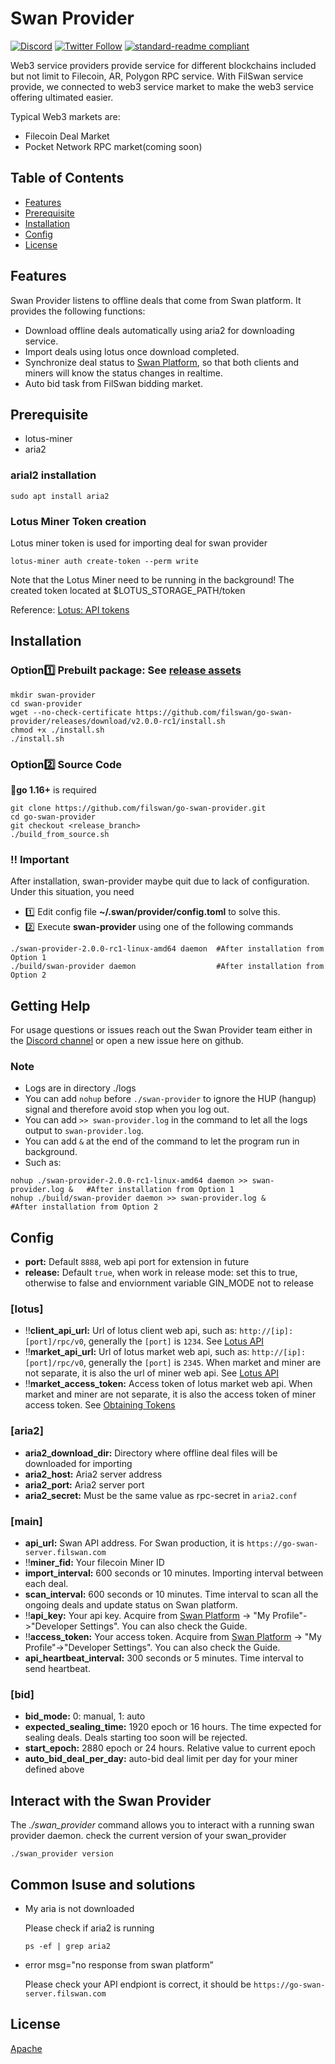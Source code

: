 # Swan Provider
[![Discord](https://img.shields.io/discord/770382203782692945?label=Discord&logo=Discord)](https://discord.gg/MSXGzVsSYf)
[![Twitter Follow](https://img.shields.io/twitter/follow/0xfilswan)](https://twitter.com/0xfilswan)
[![standard-readme compliant](https://img.shields.io/badge/readme%20style-standard-brightgreen.svg)](https://github.com/RichardLitt/standard-readme)

Web3 service providers provide service for different blockchains included but not limit to Filecoin, AR, Polygon RPC service. With FilSwan service provide, we connected to web3 service market to make the web3 service offering ultimated easier.

Typical Web3 markets are:

* Filecoin Deal Market
* Pocket Network RPC market(coming soon)

## Table of Contents

- [Features](#Features)
- [Prerequisite](#Prerequisite)
- [Installation](#Installation)
- [Config](#Config)
- [License](#license)

## Features

Swan Provider listens to offline deals that come from Swan platform. It provides the following functions:

* Download offline deals automatically using aria2 for downloading service.
* Import deals using lotus once download completed.
* Synchronize deal status to [Swan Platform](https://console.filswan.com/#/dashboard), so that both clients and miners will know the status changes in realtime. 
* Auto bid task from FilSwan bidding market.

## Prerequisite
- lotus-miner
- aria2
### arial2 installation
```shell
sudo apt install aria2
```
### Lotus Miner Token creation
Lotus miner token is used for importing deal for swan provider
```shell
lotus-miner auth create-token --perm write
```
Note that the Lotus Miner need to be running in the background!
The created token located at $LOTUS_STORAGE_PATH/token 

Reference: [Lotus: API tokens](https://docs.filecoin.io/build/lotus/api-tokens/#obtaining-tokens)

## Installation
### Option:one: **Prebuilt package**: See [release assets](https://github.com/filswan/go-swan-provider/releases)
```shell
mkdir swan-provider
cd swan-provider
wget --no-check-certificate https://github.com/filswan/go-swan-provider/releases/download/v2.0.0-rc1/install.sh
chmod +x ./install.sh
./install.sh
```

### Option:two: Source Code
:bell:**go 1.16+** is required
```shell
git clone https://github.com/filswan/go-swan-provider.git
cd go-swan-provider
git checkout <release_branch>
./build_from_source.sh
```

### :bangbang: Important
After installation, swan-provider maybe quit due to lack of configuration. Under this situation, you need
- :one: Edit config file **~/.swan/provider/config.toml** to solve this.
- :two: Execute **swan-provider** using one of the following commands
```shell
./swan-provider-2.0.0-rc1-linux-amd64 daemon  #After installation from Option 1
./build/swan-provider daemon                  #After installation from Option 2
```

## Getting Help

  For usage questions or issues reach out the Swan Provider team either in the [Discord channel](http://discord.com/invite/KKGhy8ZqzK) or open a new issue here on github.

### Note
- Logs are in directory ./logs
- You can add `nohup` before `./swan-provider` to ignore the HUP (hangup) signal and therefore avoid stop when you log out.
- You can add `>> swan-provider.log` in the command to let all the logs output to `swan-provider.log`.
- You can add `&` at the end of the command to let the program run in background.
- Such as:
```shell
nohup ./swan-provider-2.0.0-rc1-linux-amd64 daemon >> swan-provider.log &   #After installation from Option 1
nohup ./build/swan-provider daemon >> swan-provider.log &                   #After installation from Option 2
```


## Config
- **port:** Default `8888`, web api port for extension in future
- **release:** Default `true`, when work in release mode: set this to true, otherwise to false and enviornment variable GIN_MODE not to release

### [lotus]
- :bangbang:**client_api_url:** Url of lotus client web api, such as: `http://[ip]:[port]/rpc/v0`, generally the `[port]` is `1234`. See [Lotus API](https://docs.filecoin.io/reference/lotus-api/)
- :bangbang:**market_api_url:** Url of lotus market web api, such as: `http://[ip]:[port]/rpc/v0`, generally the `[port]` is `2345`. When market and miner are not separate, it is also the url of miner web api. See [Lotus API](https://docs.filecoin.io/reference/lotus-api/)
- :bangbang:**market_access_token:** Access token of lotus market web api. When market and miner are not separate, it is also the access token of miner access token. See [Obtaining Tokens](https://docs.filecoin.io/build/lotus/api-tokens/#obtaining-tokens)

### [aria2]
- **aria2_download_dir:** Directory where offline deal files will be downloaded for importing
- **aria2_host:** Aria2 server address
- **aria2_port:** Aria2 server port
- **aria2_secret:** Must be the same value as rpc-secret in `aria2.conf`

### [main]
- **api_url:** Swan API address. For Swan production, it is `https://go-swan-server.filswan.com`
- :bangbang:**miner_fid:** Your filecoin Miner ID
- **import_interval:** 600 seconds or 10 minutes. Importing interval between each deal.
- **scan_interval:** 600 seconds or 10 minutes. Time interval to scan all the ongoing deals and update status on Swan platform.
- :bangbang:**api_key:** Your api key. Acquire from [Swan Platform](https://console.filswan.com/#/dashboard) -> "My Profile"->"Developer Settings". You can also check the Guide.
- :bangbang:**access_token:** Your access token. Acquire from [Swan Platform](https://console.filswan.com/#/dashboard) -> "My Profile"->"Developer Settings". You can also check the Guide.
- **api_heartbeat_interval:** 300 seconds or 5 minutes. Time interval to send heartbeat.

### [bid]
- **bid_mode:** 0: manual, 1: auto
- **expected_sealing_time:** 1920 epoch or 16 hours. The time expected for sealing deals. Deals starting too soon will be rejected.
- **start_epoch:** 2880 epoch or 24 hours. Relative value to current epoch
- **auto_bid_deal_per_day:** auto-bid deal limit per day for your miner defined above

## Interact with the Swan Provider
The _./swan_provider_ command allows you to interact with a running swan provider daemon. 
check the current version of your swan_provider
```
./swan_provider version
```
## Common Isuse and solutions
* My aria is not downloaded

  Please check if aria2 is running
  ```shell
  ps -ef | grep aria2
  ```

* error msg="no response from swan platform”

  Please check your API endpiont is correct, it should be `https://go-swan-server.filswan.com`

## License

[Apache](https://github.com/filswan/go-swan-provider/blob/main/LICENSE)


